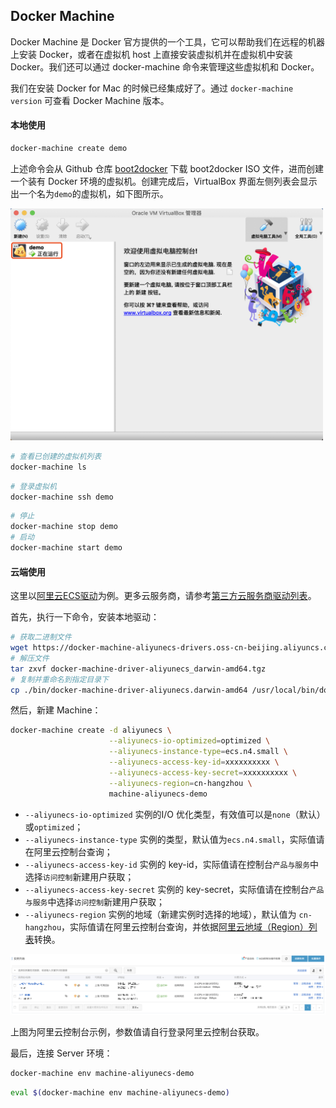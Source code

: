 ## Docker Machine

Docker Machine 是 Docker 官方提供的一个工具，它可以帮助我们在远程的机器上安装 Docker，或者在虚拟机 host 上直接安装虚拟机并在虚拟机中安装 Docker。我们还可以通过 docker-machine 命令来管理这些虚拟机和 Docker。

我们在安装 Docker for Mac 的时候已经集成好了。通过 `docker-machine version` 可查看 Docker Machine 版本。

#### 本地使用

```bash
docker-machine create demo
```

上述命令会从 Github 仓库 [boot2docker](https://github.com/boot2docker/boot2docker) 下载 boot2docker ISO 文件，进而创建一个装有 Docker 环境的虚拟机。创建完成后，VirtualBox 界面左侧列表会显示出一个名为`demo`的虚拟机，如下图所示。

<img src="./images/docker-machine-create-demo.png" alt="新建虚拟机" width="500">

```bash
# 查看已创建的虚拟机列表
docker-machine ls
```

```bash
# 登录虚拟机
docker-machine ssh demo
```
```bash
# 停止
docker-machine stop demo
# 启动
docker-machine start demo
```

#### 云端使用

这里以[阿里云ECS驱动](https://github.com/AliyunContainerService/docker-machine-driver-aliyunecs)为例。更多云服务商，请参考[第三方云服务商驱动列表](https://github.com/docker/docker.github.io/blob/master/machine/AVAILABLE_DRIVER_PLUGINS.md)。

首先，执行一下命令，安装本地驱动：

```bash
# 获取二进制文件
wget https://docker-machine-aliyunecs-drivers.oss-cn-beijing.aliyuncs.com/docker-machine-driver-aliyunecs_darwin-amd64.tgz
# 解压文件
tar zxvf docker-machine-driver-aliyunecs_darwin-amd64.tgz
# 复制并重命名到指定目录下
cp ./bin/docker-machine-driver-aliyunecs.darwin-amd64 /usr/local/bin/docker-machine-driver-aliyunecs
```

然后，新建 Machine：

```bash
docker-machine create -d aliyunecs \
                      --aliyunecs-io-optimized=optimized \
                      --aliyunecs-instance-type=ecs.n4.small \
                      --aliyunecs-access-key-id=xxxxxxxxxx \
                      --aliyunecs-access-key-secret=xxxxxxxxxx \
                      --aliyunecs-region=cn-hangzhou \
                      machine-aliyunecs-demo
```

 * `--aliyunecs-io-optimized`      实例的I/O 优化类型，有效值可以是`none`（默认）或`optimized`；
 * `--aliyunecs-instance-type`     实例的类型，默认值为`ecs.n4.small`，实际值请在阿里云控制台查询；
 * `--aliyunecs-access-key-id`     实例的 key-id，实际值请在控制台`产品与服务`中选择`访问控制`新建用户获取；
 * `--aliyunecs-access-key-secret` 实例的 key-secret，实际值请在控制台`产品与服务`中选择`访问控制`新建用户获取；
 * `--aliyunecs-region`            实例的地域（新建实例时选择的地域），默认值为 `cn-hangzhou`，实际值请在阿里云控制台查询，并依据[阿里云地域（Region）列表](https://help.aliyun.com/document_detail/40654.html)转换。
 
 <img src="./images/aliyunecs-instance.png" alt="阿里云ECS实例">
 
 上图为阿里云控制台示例，参数值请自行登录阿里云控制台获取。
 
最后，连接 Server 环境：
 
 ```bash
 docker-machine env machine-aliyunecs-demo
 ```
 ```bash
 eval $(docker-machine env machine-aliyunecs-demo)
 ```